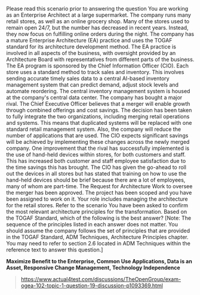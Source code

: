 Please read this scenario prior to answering the question
You are working as an Enterprise Architect at a large supermarket. The company runs many retail stores, as well as an online grocery shop. Many of the stores used to remain open 24/7, but the number has decreased in recent years. Instead, they now focus on fulfilling online orders during the night.
The company has a mature Enterprise Architecture (EA) practice and uses the TOGAF standard for its architecture development method. The EA practice is involved in all aspects of the business, with oversight provided by an Architecture Board with representatives from different parts of the business. The EA program is sponsored by the Chief Information Officer (CIO).
Each store uses a standard method to track sales and inventory. This involves sending accurate timely sales data to a central Al-based inventory management system that can predict demand, adjust stock levels and automate reordering. The central inventory management system is housed at the company's central data center.
The company has bought a major rival. The Chief Executive Officer believes that a merger will enable growth through combined offerings and cost savings. The decision has been taken to fully integrate the two organizations, including merging retail operations and systems. This means that duplicated systems will be replaced with one standard retail management system. Also, the company will reduce the number of applications that are used. The CIO expects significant savings will be achieved by implementing these changes across the newly merged company.
One improvement that the rival has successfully implemented is the use of hand-held devices within stores, for both customers and staff. This has increased both customer and staff employee satisfaction due to the time savings this has brought. The CIO has given the go-ahead to roll out the devices in all stores but has stated that training on how to use the hand-held devices should be brief because there are a lot of employees, many of whom are part-time.
The Request for Architecture Work to oversee the merger has been approved. The project has been scoped and you have been assigned to work on it. Your role includes managing the architecture for the retail stores.
Refer to the scenario
You have been asked to confirm the most relevant architecture principles for the transformation.
Based on the TOGAF Standard, which of the following is the best answer?
[Note: The sequence of the principles listed in each answer does not matter. You should assume the company follows the set of principles that are provided in the TOGAF Standard, ADM Techniques, Architecture Principles chapter. You may need to refer to section 2.6 located in ADM Techniques within the reference text to answer this question.]


**Maximize Benefit to the Enterprise, Common Use Applications, Data is an Asset, Responsive Change Management, Technology Independence**

>https://www.actual4test.com/discussions/TheOpenGroup/exam-ogea-102-topic-1-question-19-discussion-p1093369.html
>>
